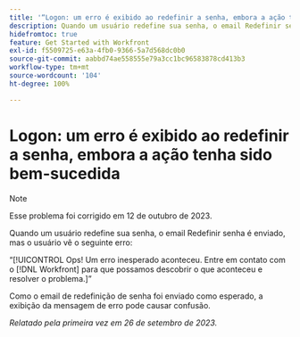 ```yaml
---
title: '“Logon: um erro é exibido ao redefinir a senha, embora a ação tenha sido bem-sucedida”'
description: Quando um usuário redefine sua senha, o email Redefinir senha é enviado, mas o usuário vê um erro.
hidefromtoc: true
feature: Get Started with Workfront
exl-id: f5509725-e63a-4fb0-9366-5a7d568dc0b0
source-git-commit: aabbd74ae558555e79a3cc1bc96583878cd413b3
workflow-type: tm+mt
source-wordcount: '104'
ht-degree: 100%

---
```


# Logon: um erro é exibido ao redefinir a senha, embora a ação tenha sido bem-sucedida

>[!NOTE]
>
>Esse problema foi corrigido em 12 de outubro de 2023.

Quando um usuário redefine sua senha, o email Redefinir senha é enviado, mas o usuário vê o seguinte erro:

“[!UICONTROL Ops! Um erro inesperado aconteceu. Entre em contato com o [!DNL Workfront] para que possamos descobrir o que aconteceu e resolver o problema.]”

Como o email de redefinição de senha foi enviado como esperado, a exibição da mensagem de erro pode causar confusão.

_Relatado pela primeira vez em 26 de setembro de 2023._

